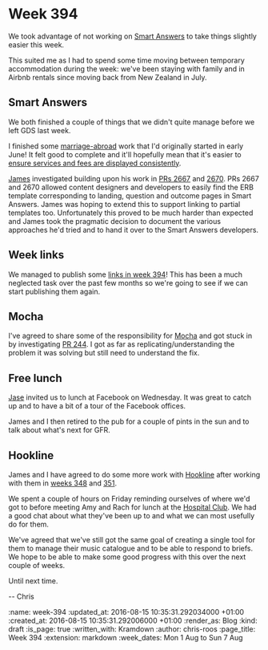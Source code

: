 Week 394
========

We took advantage of not working on [Smart Answers][smart-answers] to take things slightly easier this week.

This suited me as I had to spend some time moving between temporary accommodation during the week: we've been staying with family and in Airbnb rentals since moving back from New Zealand in July.

## Smart Answers

We both finished a couple of things that we didn't quite manage before we left GDS last week.

I finished some [marriage-abroad][marriage-abroad] work that I'd originally started in early June! It felt good to complete and it'll hopefully mean that it's easier to [ensure services and fees are displayed consistently][smart-answers-pr-2676].

[James][james-mead] investigated building upon his work in [PRs 2667][smart-answers-pr-2667] and [2670][smart-answers-pr-2670]. PRs 2667 and 2670 allowed content designers and developers to easily find the ERB template corresponding to landing, question and outcome pages in Smart Answers. James was hoping to extend this to support linking to partial templates too. Unfortunately this proved to be much harder than expected and James took the pragmatic decision to document the various approaches he'd tried and to hand it over to the Smart Answers developers.

## Week links

We managed to publish some [links in week 394][week-394-links]! This has been a much neglected task over the past few months so we're going to see if we can start publishing them again.

## Mocha

I've agreed to share some of the responsibility for [Mocha][mocha] and got stuck in by investigating [PR 244][mocha-pr-244]. I got as far as replicating/understanding the problem it was solving but still need to understand the fix.

## Free lunch

[Jase][jason-cale] invited us to lunch at Facebook on Wednesday. It was great to catch up and to have a bit of a tour of the Facebook offices.

James and I then retired to the pub for a couple of pints in the sun and to talk about what's next for GFR.

## Hookline

James and I have agreed to do some more work with [Hookline][hookline] after working with them in [weeks 348][week-348-hookline] and [351][week-351].

We spent a couple of hours on Friday reminding ourselves of where we'd got to before meeting Amy and Rach for lunch at the [Hospital Club][hospital-club]. We had a good chat about what they've been up to and what we can most usefully do for them.

We've agreed that we've still got the same goal of creating a single tool for them to manage their music catalogue and to be able to respond to briefs. We hope to be able to make some good progress with this over the next couple of weeks.

Until next time.

-- Chris

[hookline]: http://hookline.tv/
[hospital-club]: http://www.thehospitalclub.com/
[james-mead]: /james-mead
[jason-cale]: http://jasoncale.com/
[marriage-abroad]: https://www.gov.uk/marriage-abroad
[mocha]: https://github.com/freerange/mocha
[mocha-pr-244]: https://github.com/freerange/mocha/pull/244
[smart-answers]: https://github.com/alphagov/smart-answers
[smart-answers-pr-2667]: https://github.com/alphagov/smart-answers/pull/2667
[smart-answers-pr-2670]: https://github.com/alphagov/smart-answers/pull/2670
[smart-answers-pr-2676]: https://github.com/alphagov/smart-answers/pull/2676
[week-348-hookline]: http://gofreerange.com/week-348#hookline
[week-351]: http://gofreerange.com/week-351
[week-394-links]: /week-394-links

:name: week-394
:updated_at: 2016-08-15 10:35:31.292034000 +01:00
:created_at: 2016-08-15 10:35:31.292006000 +01:00
:render_as: Blog
:kind: draft
:is_page: true
:written_with: Kramdown
:author: chris-roos
:page_title: Week 394
:extension: markdown
:week_dates: Mon 1 Aug to Sun 7 Aug
